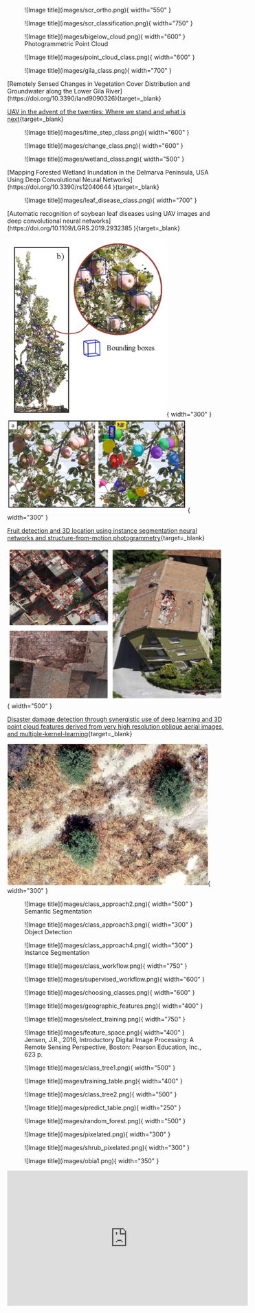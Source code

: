 
<figure markdown>
  ![Image title](images/scr_ortho.png){ width="550" }
  <figcaption></figcaption>
</figure>

<figure markdown>
  ![Image title](images/scr_classification.png){ width="750" }
  <figcaption></figcaption>
</figure>


<figure markdown>
  ![Image title](images/bigelow_cloud.png){ width="600" }
  <figcaption>Photogrammetric Point Cloud</figcaption>
</figure>

<figure markdown>
  ![Image title](images/point_cloud_class.png){ width="600" }
  <figcaption></figcaption>
</figure>


<figure markdown>
  ![Image title](images/gila_class.png){ width="700" }
  <figcaption></figcaption>
</figure>
[Remotely Sensed Changes in Vegetation Cover Distribution and Groundwater along the Lower Gila River](https://doi.org/10.3390/land9090326){target=_blank}


[UAV in the advent of the twenties: Where we stand and what is next](https://doi.org/10.1016/j.isprsjprs.2021.12.006){target=_blank}
<figure markdown>
  ![Image title](images/time_step_class.png){ width="600" }
  <figcaption></figcaption>
</figure>
<figure markdown>
  ![Image title](images/change_class.png){ width="600" }
  <figcaption></figcaption>
</figure>


<figure markdown>
  ![Image title](images/wetland_class.png){ width="500" }
  <figcaption></figcaption>
</figure>
[Mapping Forested Wetland Inundation in the Delmarva Peninsula, USA Using Deep Convolutional Neural Networks](https://doi.org/10.3390/rs12040644 ){target=_blank}


<figure markdown>
  ![Image title](images/leaf_disease_class.png){ width="700" }
  <figcaption></figcaption>
</figure>
[Automatic recognition of soybean leaf diseases using UAV images and deep convolutional neural networks](https://doi.org/10.1109/LGRS.2019.2932385 ){target=_blank}


  ![Image title](images/fruit_class.png){ width="300" } ![Image title](images/fruit_class2.png){ width="300" }

[Fruit detection and 3D location using instance segmentation neural networks and structure-from-motion photogrammetry](https://doi.org/10.1016/j.compag.2019.105165 ){target=_blank}


![Image title](images/damage_class.png){ width="500" }

[Disaster damage detection through synergistic use of deep learning and 3D point cloud features derived from very high resolution oblique aerial images, and multiple-kernel-learning](https://doi.org/10.1016/j.isprsjprs.2017.03.001 ){target=_blank}


![Image title](images/class_approach1.png){ width="300" }

<figure markdown>
  ![Image title](images/class_approach2.png){ width="500" }
  <figcaption>Semantic Segmentation</figcaption>
</figure>

<figure markdown>
  ![Image title](images/class_approach3.png){ width="300" }
  <figcaption>Object Detection</figcaption>
</figure>

<figure markdown>
  ![Image title](images/class_approach4.png){ width="300" }
  <figcaption>Instance Segmentation</figcaption>
</figure>

<figure markdown>
  ![Image title](images/class_workflow.png){ width="750" }
  <figcaption></figcaption>
</figure>

<figure markdown>
  ![Image title](images/supervised_workflow.png){ width="600" }
  <figcaption></figcaption>
</figure>


<figure markdown>
  ![Image title](images/choosing_classes.png){ width="600" }
  <figcaption></figcaption>
</figure>


<figure markdown>
  ![Image title](images/geographic_features.png){ width="400" }
  <figcaption></figcaption>
</figure>

<figure markdown>
  ![Image title](images/select_training.png){ width="750" }
  <figcaption></figcaption>
</figure>

<figure markdown>
  ![Image title](images/feature_space.png){ width="400" }
  <figcaption>Jensen, J.R., 2016, Introductory Digital Image Processing: A Remote Sensing Perspective, Boston: Pearson Education, Inc., 623 p.</figcaption>
</figure>

<figure markdown>
  ![Image title](images/class_tree1.png){ width="500" }
  <figcaption></figcaption>
</figure>

<figure markdown>
  ![Image title](images/training_table.png){ width="400" }
  <figcaption></figcaption>
</figure>

<figure markdown>
  ![Image title](images/class_tree2.png){ width="500" }
  <figcaption></figcaption>
</figure>

<figure markdown>
  ![Image title](images/predict_table.png){ width="250" }
  <figcaption></figcaption>
</figure>

<figure markdown>
  ![Image title](images/random_forest.png){ width="500" }
  <figcaption></figcaption>
</figure>

<figure markdown>
  ![Image title](images/pixelated.png){ width="300" }
  <figcaption></figcaption>
</figure>

<figure markdown>
  ![Image title](images/shrub_pixelated.png){ width="300" }
  <figcaption></figcaption>
</figure>

<figure markdown>
  ![Image title](images/obia1.png){ width="350" }
  <figcaption></figcaption>
</figure>

<iframe width="560" height="315" src="https://www.youtube.com/embed/nULEg3nwhxw" title="YouTube video player" frameborder="0" allow="accelerometer; autoplay; clipboard-write; encrypted-media; gyroscope; picture-in-picture; web-share" allowfullscreen></iframe>
